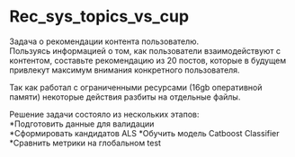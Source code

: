 # Rec_sys_topics_vs_cup
Задача о рекомендации контента пользователю.   
Пользуясь информацией о том, как пользователи взаимодействуют с контентом, составьте рекомендацию из 20 постов, которые в будущем привлекут максимум внимания конкретного пользователя.

Так как работал с ограниченными ресурсами (16gb оперативной памяти) некоторые действия разбиты на отдельные файлы.  

Решение задачи состояло из нескольких этапов:  
*Подготовить данные для валидации  
*Сформировать кандидатов ALS
*Обучить модель Catboost Classifier
*Сравнить метрики на глобальном test